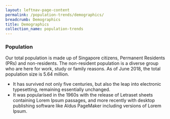 ```yaml
---
layout: leftnav-page-content
permalink: /population-trends/demographics/
breadcrumb: Demographics
title: Demographics
collection_name: population-trends
---
```


### **Population**

Our total population is made up of Singapore citizens, Permanent Residents (PRs) and non-residents. The non-resident population is a diverse group who are here for work, study or family reasons. As of June 2018, the total population size is 5.64 million.

* It has survived not only five centuries, but also the leap into electronic typesetting, remaining essentially unchanged.
* It was popularised in the 1960s with the release of Letraset sheets containing Lorem Ipsum passages, and more recently with desktop publishing software like Aldus PageMaker including versions of Lorem Ipsum.
